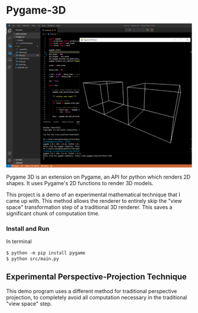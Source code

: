# Pygame-3D

![image](https://github.com/Anthony-Gambale/Pygame-3D/blob/main/images/1_screenshot.png)

Pygame 3D is an extension on Pygame, an API for python which renders 2D shapes. It uses Pygame's 2D functions to render 3D models.

This project is a demo of an experimental mathematical technique that I came up with. This method allows the renderer to entirely skip the "view space" transformation step of a traditional 3D renderer. This saves a significant chunk of computation time.

### Install and Run
In terminal
```
$ python -m pip install pygame
$ python src/main.py
```

## Experimental Perspective-Projection Technique

This demo program uses a different method for traditional perspective projection, to completely avoid all computation necessary in the traditional "view space" step.
